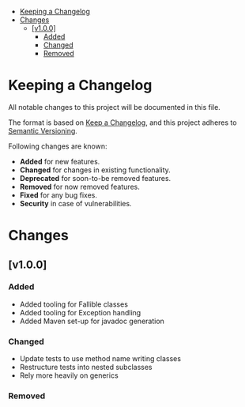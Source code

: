 
<!-- vim-markdown-toc GFM -->

* [Keeping a Changelog](#keeping-a-changelog)
* [Changes](#changes)
  * [[v1.0.0]](#v100)
    * [Added](#added-1)
    * [Changed](#changed-1)
    * [Removed](#removed-1)

<!-- vim-markdown-toc -->

# Keeping a Changelog
All notable changes to this project will be documented in this file.

The format is based on [Keep a Changelog](https://keepachangelog.com/en/1.0.0/),
and this project adheres to [Semantic Versioning](https://semver.org/spec/v2.0.0.html).

Following changes are known:
  - **Added** for new features.
  - **Changed** for changes in existing functionality.
  - **Deprecated** for soon-to-be removed features.
  - **Removed** for now removed features.
  - **Fixed** for any bug fixes.
  - **Security** in case of vulnerabilities.


# Changes

## [v1.0.0]

### Added
- Added tooling for Fallible classes
- Added tooling for Exception handling
- Added Maven set-up for javadoc generation

### Changed

- Update tests to use method name writing classes
- Restructure tests into nested subclasses
- Rely more heavily on generics

### Removed
